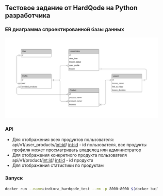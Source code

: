 ## Тестовое задание от HardQode на Python разработчика

### ER диаграмма спроектированной базы данных 

![ER](https://github.com/inilay/HardQode_test/blob/master/DataBaseER.png)

### API
- Для отображения всех продуктов пользователя: api/v1/user_products/<int:id>/
<int:id> - id пользователя, все продукты профиля может просматривать владелец или администратор
- Для отображения конкретного продукта пользователя api/v1/product/<int:id>/
<int:id> - id продукта
- Для отображения статистики по продуктам

###  Запуск

```sh 
docker run --name=indiora_hardqode_test --rm -p 8000:8000 $(docker build -q .)
```
